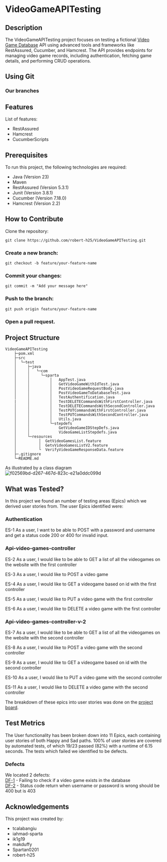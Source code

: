 # VideoGameAPITesting

## Description
The VideoGameAPITesting project focuses on testing a fictional [Video Game Database](https://videogamedb.uk/swagger-ui/index.html) API using advanced tools and frameworks like RestAssured, Cucumber, and Hamcrest. The API provides endpoints for managing video game records, including authentication, fetching game details, and performing CRUD operations.

## Using Git

### Our branches

## Features
List of features:
- RestAssured
- Hamcrest
- CucumberScripts

## Prerequisites
To run this project, the following technologies are required:
 - Java (Version 23)
 - Maven
 - RestAssured (Version 5.3.1)
 - Junit (Version 3.8.1)
 - Cucumber (Version 7.18.0)
 - Hamcrest (Version 2.2)
   
## How to Contribute

Clone the repository:
```
git clone https://github.com/robert-h25/VideoGameAPITesting.git
```

### Create a new branch:
```
git checkout -b feature/your-feature-name
 ```

### Commit your changes:
```
git commit -m "Add your message here"
 ```

### Push to the branch:
```
git push origin feature/your-feature-name
 ```

### Open a pull request.

   
## Project Structure
```
VideoGameAPITesting  
    ├─pom.xml  
    ├─src  
    │  └─test  
    │     ├─java  
    │     │   └─com  
    │     │     └─sparta  
    │     │         │   AppTest.java  
    │     │         │   GetVideoGameWithIdTest.java  
    │     │         │   PostVideoGameRequestBody.java  
    │     │         │   PostVideoGameToDatabaseTest.java  
    │     │         │   TestAuthentification.java  
    |     │         │   TestDELETECommandsWithFirstController.java  
    │     │         │   TestDELETECommandsWithSecondController.java  
    │     │         │   TestPUTCommandsWithFirstController.java  
    │     │         │   TestPUTCommandsWithSecondController.java  
    │     │         │   Utils.java  
    │     │         └─stepdefs  
    │     │             GetVideoGameIDStepDefs.java  
    │     │             VideoGameListStepdefs.java  
    │     └─resources  
    │          │  GetVideoGamesList.feature  
    │          │  GetvVideoGamesListV2.feature  
    │          └  VerifyVideoGameResponseData.feature  
    ├─.gitignore  
    └─README.md  
```
As illustrated by a class diagram
![f02569bd-d267-467d-823c-e21a0ddc099d](https://github.com/user-attachments/assets/71a255c2-3abc-452a-b690-d4b869bfdb87)

## What was Tested?
In this project we found an number of testing areas (Epics) which we derived user stories from. The user Epics identified were:
### Authentication

ES-1
As a user, I want to be able to POST with a password and username  and get a status code 200 or 400 for invalid input.
 
### Api-video-games-controller
 
ES-2 
As a user, I would like to be able to GET a list of all the videogames on the website with the first controller
 
ES-3 
As a user, I would like to POST a video game
 
ES-4
As a user, I would like to GET a videogame based on id with the first controller
 
ES-5
As a user, I would like to PUT a video game with the first controller
 
ES-6
As a user, I would like to DELETE a video game with the first controller
 
### Api-video-games-controller-v-2
 
ES-7
As a user, I would like to be able to GET a list of all the videogames on the website with the second controller
 
ES-8 
As a user, I would like to POST a video game with the second controller
 
ES-9
As a user, I would like to GET a videogame based on id with the second controller
 
ES-10
As a user, I would like to PUT a video game with the second controller
 
 
ES-11
As a user, I would like to DELETE a video game with the second controller

The breakdown of these epics into user stories was done on the [project board](https://github.com/users/robert-h25/projects/2).
## Test Metrics

The User functionality has been broken down into 11 Epics, each containing user stories of both Happy and Sad paths. 100% of user stories are covered by automated tests, of which 19/23 passed (82%) with a runtime of 6.15 seconds. The tests which failed we identified to be defects.

### Defects
We located 2 defects:<br>
[DF-1](https://github.com/users/robert-h25/projects/2/views/1?pane=issue&itemId=95101436&issue=robert-h25%7CVideoGameAPITesting%7C14) - Failing to check if a video game exists in the database  
[DF-2](https://github.com/users/robert-h25/projects/2/views/1?pane=issue&itemId=95105855&issue=robert-h25%7CVideoGameAPITesting%7C15) - Status code return when username or password is wrong should be 400 but is 403

## Acknowledgements
This project was created by:
- tcalabangiu
- iahmad-sparta
- ik1g19
- makduffy
- Spartan0201
- robert-h25

